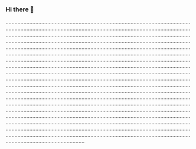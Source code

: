 ### Hi there 👋

.........................................................................................................................................................................................................................................................................................................................................................................................................................................................................................................................................................................................................................................................................................................................................................................................................................................................................................................................................................................................................................................................................................................................................................................................................................................................................................................................................................................................................................................................................................................................................................................................................................................................................................................................................................................................................................................................................................................................................................................................................................................................................................................................................................................................................................................................................................................................................................................................................................................................................................................
